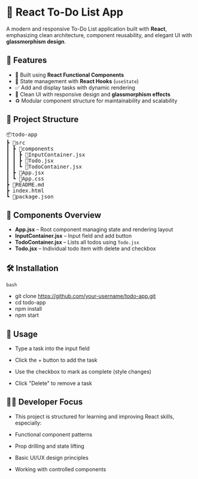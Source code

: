 # 📝 React To-Do List App

A modern and responsive To-Do List application built with **React**, emphasizing clean architecture, component reusability, and elegant UI with **glassmorphism design**.

## 🚀 Features

- 🧠 Built using **React Functional Components**
- 🔁 State management with **React Hooks** (`useState`)
- ✅ Add and display tasks with dynamic rendering
- 🧹 Clean UI with responsive design and **glassmorphism effects**
- ♻️ Modular component structure for maintainability and scalability

## 📁 Project Structure
<pre>
📦todo-app
┣ 📂src
┃ ┣ 📂components
┃ ┃ ┣ 📜InputContainer.jsx
┃ ┃ ┣ 📜Todo.jsx
┃ ┃ ┗ 📜TodoContainer.jsx
┃ ┣ 📜App.jsx
┃ ┗ 📜App.css
┣ 📜README.md
┣ index.html
┗ 📜package.json
</pre>

## 🧱 Components Overview

- **App.jsx** – Root component managing state and rendering layout
- **InputContainer.jsx** – Input field and add button
- **TodoContainer.jsx** – Lists all todos using `Todo.jsx`
- **Todo.jsx** – Individual todo item with delete and checkbox

## 🛠️ Installation

```bash```
- git clone https://github.com/your-username/todo-app.git
- cd todo-app
- npm install
- npm start
  
##  📌 Usage
- Type a task into the input field

- Click the + button to add the task

- Use the checkbox to mark as complete (style changes)

- Click "Delete" to remove a task

##   🧑‍💻 Developer Focus
- This project is structured for learning and improving React skills, especially:

- Functional component patterns

- Prop drilling and state lifting

- Basic UI/UX design principles

- Working with controlled components


